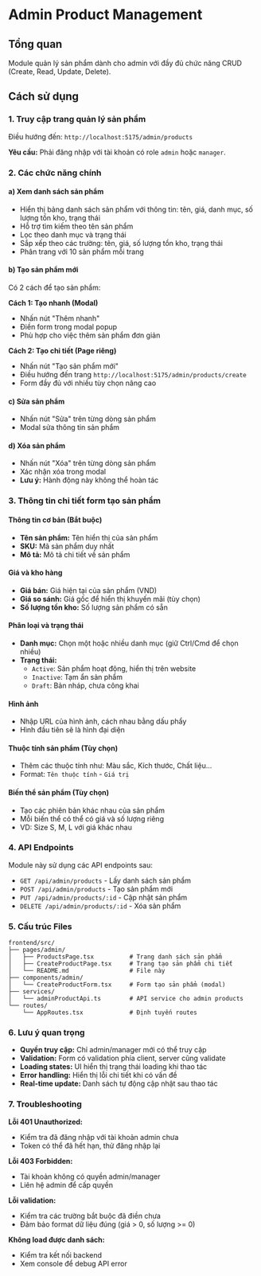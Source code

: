# Admin Product Management

## Tổng quan

Module quản lý sản phẩm dành cho admin với đầy đủ chức năng CRUD (Create, Read, Update, Delete).

## Cách sử dụng

### 1. Truy cập trang quản lý sản phẩm

Điều hướng đến: `http://localhost:5175/admin/products`

**Yêu cầu:** Phải đăng nhập với tài khoản có role `admin` hoặc `manager`.

### 2. Các chức năng chính

#### a) Xem danh sách sản phẩm

- Hiển thị bảng danh sách sản phẩm với thông tin: tên, giá, danh mục, số lượng tồn kho, trạng thái
- Hỗ trợ tìm kiếm theo tên sản phẩm
- Lọc theo danh mục và trạng thái
- Sắp xếp theo các trường: tên, giá, số lượng tồn kho, trạng thái
- Phân trang với 10 sản phẩm mỗi trang

#### b) Tạo sản phẩm mới

Có 2 cách để tạo sản phẩm:

**Cách 1: Tạo nhanh (Modal)**

- Nhấn nút "Thêm nhanh"
- Điền form trong modal popup
- Phù hợp cho việc thêm sản phẩm đơn giản

**Cách 2: Tạo chi tiết (Page riêng)**

- Nhấn nút "Tạo sản phẩm mới"
- Điều hướng đến trang `http://localhost:5175/admin/products/create`
- Form đầy đủ với nhiều tùy chọn nâng cao

#### c) Sửa sản phẩm

- Nhấn nút "Sửa" trên từng dòng sản phẩm
- Modal sửa thông tin sản phẩm

#### d) Xóa sản phẩm

- Nhấn nút "Xóa" trên từng dòng sản phẩm
- Xác nhận xóa trong modal
- **Lưu ý:** Hành động này không thể hoàn tác

### 3. Thông tin chi tiết form tạo sản phẩm

#### Thông tin cơ bản (Bắt buộc)

- **Tên sản phẩm:** Tên hiển thị của sản phẩm
- **SKU:** Mã sản phẩm duy nhất
- **Mô tả:** Mô tả chi tiết về sản phẩm

#### Giá và kho hàng

- **Giá bán:** Giá hiện tại của sản phẩm (VND)
- **Giá so sánh:** Giá gốc để hiển thị khuyến mãi (tùy chọn)
- **Số lượng tồn kho:** Số lượng sản phẩm có sẵn

#### Phân loại và trạng thái

- **Danh mục:** Chọn một hoặc nhiều danh mục (giữ Ctrl/Cmd để chọn nhiều)
- **Trạng thái:**
  - `Active`: Sản phẩm hoạt động, hiển thị trên website
  - `Inactive`: Tạm ẩn sản phẩm
  - `Draft`: Bản nháp, chưa công khai

#### Hình ảnh

- Nhập URL của hình ảnh, cách nhau bằng dấu phẩy
- Hình đầu tiên sẽ là hình đại diện

#### Thuộc tính sản phẩm (Tùy chọn)

- Thêm các thuộc tính như: Màu sắc, Kích thước, Chất liệu...
- Format: `Tên thuộc tính` - `Giá trị`

#### Biến thể sản phẩm (Tùy chọn)

- Tạo các phiên bản khác nhau của sản phẩm
- Mỗi biến thể có thể có giá và số lượng riêng
- VD: Size S, M, L với giá khác nhau

### 4. API Endpoints

Module này sử dụng các API endpoints sau:

- `GET /api/admin/products` - Lấy danh sách sản phẩm
- `POST /api/admin/products` - Tạo sản phẩm mới
- `PUT /api/admin/products/:id` - Cập nhật sản phẩm
- `DELETE /api/admin/products/:id` - Xóa sản phẩm

### 5. Cấu trúc Files

```
frontend/src/
├── pages/admin/
│   ├── ProductsPage.tsx          # Trang danh sách sản phẩm
│   ├── CreateProductPage.tsx     # Trang tạo sản phẩm chi tiết
│   └── README.md                 # File này
├── components/admin/
│   └── CreateProductForm.tsx     # Form tạo sản phẩm (modal)
├── services/
│   └── adminProductApi.ts        # API service cho admin products
└── routes/
    └── AppRoutes.tsx             # Định tuyến routes
```

### 6. Lưu ý quan trọng

- **Quyền truy cập:** Chỉ admin/manager mới có thể truy cập
- **Validation:** Form có validation phía client, server cũng validate
- **Loading states:** UI hiển thị trạng thái loading khi thao tác
- **Error handling:** Hiển thị lỗi chi tiết khi có vấn đề
- **Real-time update:** Danh sách tự động cập nhật sau thao tác

### 7. Troubleshooting

**Lỗi 401 Unauthorized:**

- Kiểm tra đã đăng nhập với tài khoản admin chưa
- Token có thể đã hết hạn, thử đăng nhập lại

**Lỗi 403 Forbidden:**

- Tài khoản không có quyền admin/manager
- Liên hệ admin để cấp quyền

**Lỗi validation:**

- Kiểm tra các trường bắt buộc đã điền chưa
- Đảm bảo format dữ liệu đúng (giá > 0, số lượng >= 0)

**Không load được danh sách:**

- Kiểm tra kết nối backend
- Xem console để debug API error
